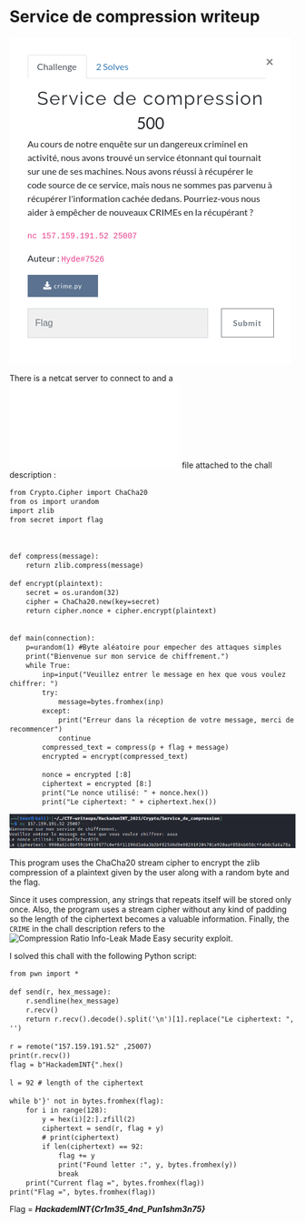 # Service de compression writeup

![](img/banner.png)


There is a netcat server to connect to and a ![crime.py](crime.py) file attached to the chall description : 
```python3
from Crypto.Cipher import ChaCha20
from os import urandom
import zlib
from secret import flag



def compress(message):
    return zlib.compress(message)

def encrypt(plaintext):
    secret = os.urandom(32)
    cipher = ChaCha20.new(key=secret)
    return cipher.nonce + cipher.encrypt(plaintext)


def main(connection):
    p=urandom(1) #Byte aléatoire pour empecher des attaques simples
    print("Bienvenue sur mon service de chiffrement.")
    while True:
        inp=input("Veuillez entrer le message en hex que vous voulez chiffrer: ")
        try:
            message=bytes.fromhex(inp)
        except:
            print("Erreur dans la réception de votre message, merci de recommencer")
            continue
        compressed_text = compress(p + flag + message)
        encrypted = encrypt(compressed_text)

        nonce = encrypted [:8]
        ciphertext = encrypted [8:]
        print("Le nonce utilisé: " + nonce.hex())
        print("Le ciphertext: " + ciphertext.hex())

```


![](img/playaround.png)

This program uses the ChaCha20 stream cipher to encrypt the zlib compression of a plaintext given by the user along with a random byte and the flag.

Since it uses compression, any strings that repeats itself will be stored only once. Also, the program uses a stream cipher without any kind of padding so the length of the ciphertext becomes a valuable information. Finally, the ```CRIME``` in the chall description refers to the ![*Compression Ratio Info-Leak Made Easy*](https://en.wikipedia.org/wiki/CRIME) security exploit.


I solved this chall with the following Python script:
```python3
from pwn import *

def send(r, hex_message):
	r.sendline(hex_message)
	r.recv()
	return r.recv().decode().split('\n')[1].replace("Le ciphertext: ", '')

r = remote("157.159.191.52" ,25007)
print(r.recv())
flag = b"HackademINT{".hex()

l = 92 # length of the ciphertext

while b'}' not in bytes.fromhex(flag):
	for i in range(128):
		y = hex(i)[2:].zfill(2)
		ciphertext = send(r, flag + y)
		# print(ciphertext)
		if len(ciphertext) == 92:
			flag += y
			print("Found letter :", y, bytes.fromhex(y))
			break
	print("Current flag =", bytes.fromhex(flag))
print("Flag =", bytes.fromhex(flag))
```

Flag = ***HackademINT{Cr1m35_4nd_Pun1shm3n75}***